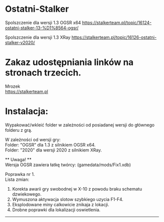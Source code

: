 # Ostatni-Stalker

Spolszczenie dla wersji 1.3 OGSR x64 https://stalkerteam.pl/topic/16124-ostatni-stalker-13-%D1%8564-ogsr/  

Spolszczenie dla wersji 1.3 XRay  https://stalkerteam.pl/topic/16126-ostatni-stalker-v2020/


# Zakaz udostępniania linków na stronach trzecich.

Mrozek  
https://stalkerteam.pl


# **Instalacja:**

Wypakować/wkleić folder w zależności od posiadanej wersji do głównego folderu z grą.

  W zależności od wersji gry:  
    Folder: "OGSR" dla 1.3 z silnikiem OGSR x64.  
    Folder: "2020" dla wersji 2020 z silnikiem XRay.


** Uwaga! **  
Wersja OGSR zawiera łatkę twórcy: (gamedata/mods/Fix1.xdb)

Poprawka nr 1.  
Lista zmian:  
1. Korekta awarii gry swobodnej w X-10 z powodu braku schematu dzwiekowego.  
2. Wymuszona aktywacja slotow szybkiego uzycia F1-F4.  
3. Eksplodowane miny calkowicie znikaja z lokacji.  
4. Drobne poprawki dla lokalizacji oswietlenia.  

-------------------------


